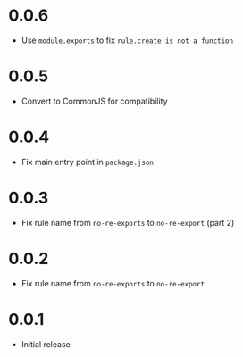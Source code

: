 # 0.0.6

- Use `module.exports` to fix `rule.create is not a function`

# 0.0.5

- Convert to CommonJS for compatibility

# 0.0.4

- Fix main entry point in `package.json`

# 0.0.3

- Fix rule name from `no-re-exports` to `no-re-export` (part 2)

# 0.0.2

- Fix rule name from `no-re-exports` to `no-re-export`

# 0.0.1

- Initial release
